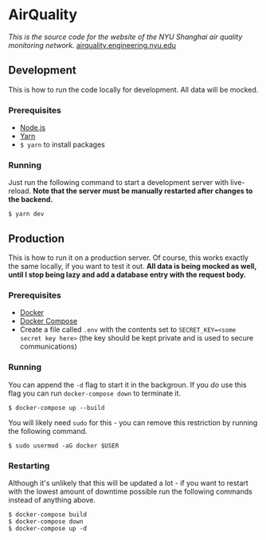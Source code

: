 # AirQuality

*This is the source code for the website of the NYU Shanghai air quality monitoring network.*
[airquality.engineering.nyu.edu](https://airquality.engineering.nyu.edu/)


## Development

This is how to run the code locally for development. All data will be mocked.

### Prerequisites

- [Node.js](https://nodejs.org/)
- [Yarn](https://yarnpkg.com/)
- `$ yarn` to install packages

### Running

Just run the following command to start a development server with live-reload. **Note that the server must be manually restarted after changes to the backend.**

```
$ yarn dev
```

## Production

This is how to run it on a production server. Of course, this works exactly the same locally, if you want to test it out. **All data is being mocked as well, until I stop being lazy and add a database entry with the request body.**

### Prerequisites

- [Docker](https://docs.docker.com/install/)
- [Docker Compose](https://docs.docker.com/compose/install/)
- Create a file called `.env` with the contents set to `SECRET_KEY=<some secret key here>` (the key should be kept private and is used to secure communications)

### Running

You can append the `-d` flag to start it in the backgroun. If you *do* use this flag you can run `docker-compose down` to terminate it.

```
$ docker-compose up --build
```

You will likely need `sudo` for this - you can remove this restriction by running the following command.

```
$ sudo usermod -aG docker $USER
```

### Restarting

Although it's unlikely that this will be updated a lot - if you want to restart with the lowest amount of downtime possible run the following commands instead of anything above.

```
$ docker-compose build
$ docker-compose down
$ docker-compose up -d
```
